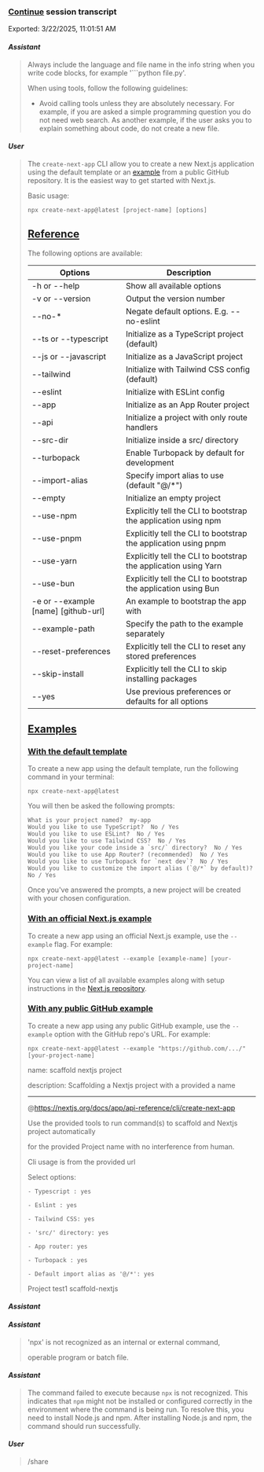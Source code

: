 ### [Continue](https://continue.dev) session transcript
 Exported: 3/22/2025, 11:01:51 AM

#### _Assistant_

> Always include the language and file name in the info string when you write code blocks, for example '```python file.py'.
> 
> When using tools, follow the following guidelines:
> - Avoid calling tools unless they are absolutely necessary. For example, if you are asked a simple programming question you do not need web search. As another example, if the user asks you to explain something about code, do not create a new file.

#### _User_

> The `create-next-app` CLI allow you to create a new Next.js application using the default template or an [example](https://github.com/vercel/next.js/tree/canary/examples) from a public GitHub repository. It is the easiest way to get started with Next.js.
> 
> Basic usage:
> 
> ```
> npx create-next-app@latest [project-name] [options]
> ```
> 
> ## [Reference ](#reference)
> 
> The following options are available:
> 
> | Options                                   | Description                                                     |
> | ----------------------------------------- | --------------------------------------------------------------- |
> | \-h or \--help                            | Show all available options                                      |
> | \-v or \--version                         | Output the version number                                       |
> | \--no-\*                                  | Negate default options. E.g. \--no-eslint                       |
> | \--ts or \--typescript                    | Initialize as a TypeScript project (default)                    |
> | \--js or \--javascript                    | Initialize as a JavaScript project                              |
> | \--tailwind                               | Initialize with Tailwind CSS config (default)                   |
> | \--eslint                                 | Initialize with ESLint config                                   |
> | \--app                                    | Initialize as an App Router project                             |
> | \--api                                    | Initialize a project with only route handlers                   |
> | \--src-dir                                | Initialize inside a src/ directory                              |
> | \--turbopack                              | Enable Turbopack by default for development                     |
> | \--import-alias <alias-to-configure>      | Specify import alias to use (default "@/\*")                    |
> | \--empty                                  | Initialize an empty project                                     |
> | \--use-npm                                | Explicitly tell the CLI to bootstrap the application using npm  |
> | \--use-pnpm                               | Explicitly tell the CLI to bootstrap the application using pnpm |
> | \--use-yarn                               | Explicitly tell the CLI to bootstrap the application using Yarn |
> | \--use-bun                                | Explicitly tell the CLI to bootstrap the application using Bun  |
> | \-e or \--example \[name\] \[github-url\] | An example to bootstrap the app with                            |
> | \--example-path <path-to-example>         | Specify the path to the example separately                      |
> | \--reset-preferences                      | Explicitly tell the CLI to reset any stored preferences         |
> | \--skip-install                           | Explicitly tell the CLI to skip installing packages             |
> | \--yes                                    | Use previous preferences or defaults for all options            |
> 
> ## [Examples ](#examples)
> 
> ### [With the default template ](#with-the-default-template)
> 
> To create a new app using the default template, run the following command in your terminal:
> 
> ```
> npx create-next-app@latest
> ```
> 
> You will then be asked the following prompts:
> 
> ```
> What is your project named?  my-app
> Would you like to use TypeScript?  No / Yes
> Would you like to use ESLint?  No / Yes
> Would you like to use Tailwind CSS?  No / Yes
> Would you like your code inside a `src/` directory?  No / Yes
> Would you like to use App Router? (recommended)  No / Yes
> Would you like to use Turbopack for `next dev`?  No / Yes
> Would you like to customize the import alias (`@/*` by default)?  No / Yes
> ```
> 
> Once you've answered the prompts, a new project will be created with your chosen configuration.
> 
> ### [With an official Next.js example ](#with-an-official-nextjs-example)
> 
> To create a new app using an official Next.js example, use the `--example` flag. For example:
> 
> ```
> npx create-next-app@latest --example [example-name] [your-project-name]
> ```
> 
> You can view a list of all available examples along with setup instructions in the [Next.js repository](https://github.com/vercel/next.js/tree/canary/examples).
> 
> ### [With any public GitHub example ](#with-any-public-github-example)
> 
> To create a new app using any public GitHub example, use the `--example` option with the GitHub repo's URL. For example:
> 
> ```
> npx create-next-app@latest --example "https://github.com/.../" [your-project-name]
> ```
> 
> name: scaffold nextjs project> 
> description: Scaffolding a Nextjs project with a provided a name> 
> ---> 
> @https://nextjs.org/docs/app/api-reference/cli/create-next-app> 
> > 
> Use the provided tools to run command(s) to scaffold and Nextjs project automatically> 
> for the provided Project name with no interference from human.> 
> Cli usage is from the provided url> 
> Select options:> 
>     - Typescript : yes> 
>     - Eslint : yes> 
>     - Tailwind CSS: yes> 
>     - 'src/' directory: yes> 
>     - App router: yes> 
>     - Turbopack : yes> 
>     - Default import alias as '@/*': yes
> 
> Project test1 scaffold-nextjs 

#### _Assistant_

> 

#### _Assistant_

> 'npx' is not recognized as an internal or external command,> 
> operable program or batch file.> 
> 

#### _Assistant_

> The command failed to execute because `npx` is not recognized. This indicates that `npm` might not be installed or configured correctly in the environment where the command is being run.  To resolve this, you need to install Node.js and npm.  After installing Node.js and npm, the command should run successfully.
> 

#### _User_

> /share 